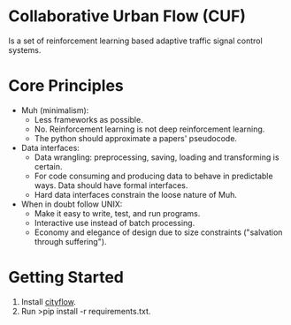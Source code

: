# Collaborative Urban Flow (CUF)

Is a set of reinforcement learning based adaptive traffic signal control systems.

# Core Principles

- Muh (minimalism):
    - Less frameworks as possible.
    - No. Reinforcement learning is not deep reinforcement learning.
    - The python should approximate a papers' pseudocode.
- Data interfaces: 
    - Data wrangling: preprocessing, saving, loading and transforming is certain.
    - For code consuming and producing data to behave in predictable ways. Data should have formal interfaces.
    - Hard data interfaces constrain the loose nature of Muh. 
- When in doubt follow UNIX: 
    - Make it easy to write, test, and run programs.
    - Interactive use instead of batch processing.
    - Economy and elegance of design due to size constraints ("salvation through suffering").

# Getting Started

1. Install [cityflow](https://github.com/cityflow-project/CityFlow).
2. Run >pip install -r requirements.txt.

